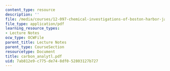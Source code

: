 ```yaml
---
content_type: resource
description: ''
file: /media/courses/12-097-chemical-investigations-of-boston-harbor-january-iap-2006/7ab812e9c775de748df052803127b727_carbon_analytl.pdf
file_type: application/pdf
learning_resource_types:
- Lecture Notes
ocw_type: OCWFile
parent_title: Lecture Notes
parent_type: CourseSection
resourcetype: Document
title: carbon_analytl.pdf
uid: 7ab812e9-c775-de74-8df0-52803127b727
---
```

